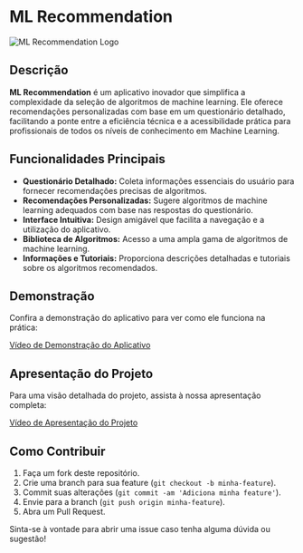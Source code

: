 # ML Recommendation

![ML Recommendation Logo](link_da_logo_do_aplicativo)

## Descrição

**ML Recommendation** é um aplicativo inovador que simplifica a complexidade da seleção de algoritmos de machine learning. Ele oferece recomendações personalizadas com base em um questionário detalhado, facilitando a ponte entre a eficiência técnica e a acessibilidade prática para profissionais de todos os níveis de conhecimento em Machine Learning.

## Funcionalidades Principais

- **Questionário Detalhado:** Coleta informações essenciais do usuário para fornecer recomendações precisas de algoritmos.
- **Recomendações Personalizadas:** Sugere algoritmos de machine learning adequados com base nas respostas do questionário.
- **Interface Intuitiva:** Design amigável que facilita a navegação e a utilização do aplicativo.
- **Biblioteca de Algoritmos:** Acesso a uma ampla gama de algoritmos de machine learning.
- **Informações e Tutoriais:** Proporciona descrições detalhadas e tutoriais sobre os algoritmos recomendados.

## Demonstração

Confira a demonstração do aplicativo para ver como ele funciona na prática:

[Vídeo de Demonstração do Aplicativo](https://drive.google.com/file/d/1glNcVw_URS4hR89EUjxubMI1noilTavl/view?usp=sharing)

## Apresentação do Projeto

Para uma visão detalhada do projeto, assista à nossa apresentação completa:

[Vídeo de Apresentação do Projeto](https://drive.google.com/file/d/1NVju7q1i16EgxvLDXXVLJ8FcedMCM_8W/view?usp=sharing
)

## Como Contribuir

1. Faça um fork deste repositório.
2. Crie uma branch para sua feature (`git checkout -b minha-feature`).
3. Commit suas alterações (`git commit -am 'Adiciona minha feature'`).
4. Envie para a branch (`git push origin minha-feature`).
5. Abra um Pull Request.



Sinta-se à vontade para abrir uma issue caso tenha alguma dúvida ou sugestão!
